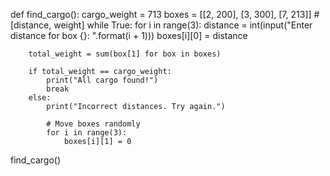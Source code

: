 def find_cargo():
    cargo_weight = 713
    boxes = [[2, 200], [3, 300], [7, 213]]  # [distance, weight]
    while True:
        for i in range(3):
            distance = int(input("Enter distance for box {}: ".format(i + 1)))
            boxes[i][0] = distance

        total_weight = sum(box[1] for box in boxes)

        if total_weight == cargo_weight:
            print("All cargo found!")
            break
        else:
            print("Incorrect distances. Try again.")

            # Move boxes randomly
            for i in range(3):
                boxes[i][1] = 0


find_cargo()

